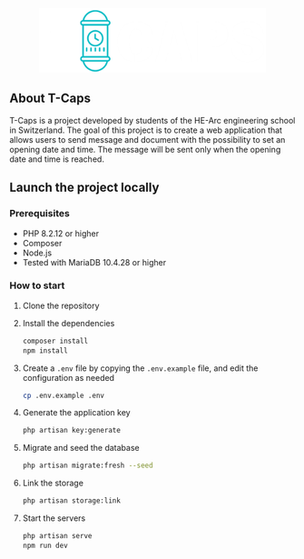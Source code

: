 <p align="center"><a href="https://tcaps.k8s.ing.he-arc.ch/" target="_blank"><img src="https://github.com/HE-Arc/T-Caps/blob/main/public/source/assets/images/logo.png?raw=true" width="400" alt="Laravel Logo"></a></p>

## About T-Caps

T-Caps is a project developed by students of the HE-Arc engineering school in Switzerland. The goal of this project is to create a web application that allows users to send message and document with the possibility to set an opening date and time. The message will be sent only when the opening date and time is reached.

## Launch the project locally

### Prerequisites

- PHP 8.2.12 or higher
- Composer
- Node.js
- Tested with MariaDB 10.4.28 or higher

### How to start

1. Clone the repository
2. Install the dependencies
    ```bash
    composer install
    npm install
    ```
3. Create a `.env` file by copying the `.env.example` file, and edit the configuration as needed
    ```bash
    cp .env.example .env
    ```
4. Generate the application key
    ```bash
    php artisan key:generate
    ```

5. Migrate and seed the database
    ```bash
    php artisan migrate:fresh --seed
    ```

6. Link the storage
    ```bash
    php artisan storage:link
    ```
   
6. Start the servers
    ```bash
    php artisan serve
    npm run dev
    ```
